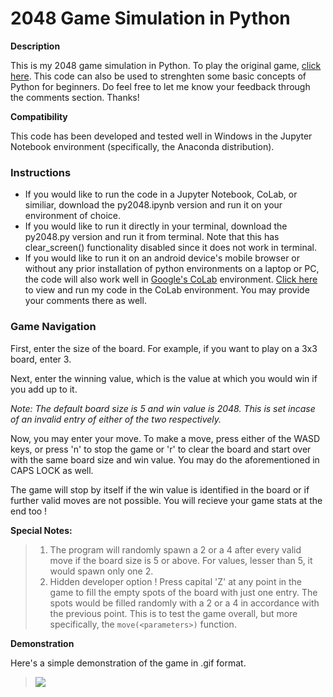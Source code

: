 # 2048 Game Simulation in Python

**Description**

This is my 2048 game simulation in Python. To play the original game, [click here](https://2048game.com). This code can also be used to strenghten some basic concepts of Python for beginners. Do feel free to let me know your feedback through the comments section. Thanks!

**Compatibility**

This code has been developed and tested well in Windows in the Jupyter Notebook environment (specifically, the Anaconda distribution).

### Instructions

- If you would like to run the code in a Jupyter Notebook, CoLab, or similiar, download the py2048.ipynb version and run it on your environment of choice.
- If you would like to run it directly in your terminal, download the py2048.py version and run it from terminal. Note that this has clear_screen() functionality disabled since it does not work in terminal. 
- If you would like to run it on an android device's mobile browser or without any prior installation of python environments on a laptop or PC, the code will also work well in [Google's CoLab](https://colab.research.google.com/) environment. [Click here](https://colab.research.google.com/drive/1H18pd6iJFDYlfemcnhjYHYhXtovEwU4B?usp=sharing) to view and run my code in the CoLab environment. You may provide your comments there as well.
 
### Game Navigation

First, enter the size of the board. For example, if you want to play on a 3x3 board, enter 3.

Next, enter the winning value, which is the value at which you would win if you add up to it.

*Note: The default board size is 5 and win value is 2048. This is set incase of an invalid entry of either of the two respectively.*

Now, you may enter your move. To make a move, press either of the WASD keys, or press 'n' to stop the game or 'r' to clear the board and start over with the same board size and win value. You may do the aforementioned in CAPS LOCK as well.

The game will stop by itself if the win value is identified in the board or if further valid moves are not possible.
You will recieve your game stats at the end too !

**Special Notes:**

> 1. The program will randomly spawn a 2 or a 4 after every valid move if the board size is 5 or above. For values, lesser than 5, it would spawn only one 2.
> 2. Hidden developer option ! Press capital 'Z' at any point in the game to fill the empty spots of the board with just one entry. The spots would be filled randomly with a 2 or a 4 in accordance with the previous point. This is to test the game overall, but more specifically, the `move(<parameters>)` function.

**Demonstration**

Here's a simple demonstration of the game in .gif format.

> ![](py2048demo.gif)


```python

```


```python

```
